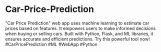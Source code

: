 # Car-Price-Prediction

"Car Price Prediction" web app uses machine learning to estimate car prices based on features. It empowers users to make informed decisions when buying or selling cars. Built with Python, Flask, and ML libraries, it ensures accurate and efficient predictions. Try this powerful tool now! #CarPricePrediction #ML #WebApp #Python
